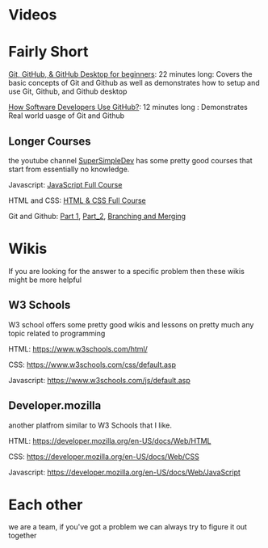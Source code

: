 # Videos

# Fairly Short
[Git, GitHub, & GitHub Desktop for beginners](https://youtu.be/8Dd7KRpKeaE?si=nMf4-7F7-WxDnuM_): 22 minutes long: Covers the basic concepts of Git and Github as well as demonstrates how to setup and use Git, Github, and Github desktop

[How Software Developers Use GitHub?](https://www.youtube.com/watch?v=qemRmlMhfjI): 12 minutes long : Demonstrates Real world uasge of Git and Github


## Longer Courses
the youtube channel [SuperSimpleDev](https://youtube.com/@supersimpledev?si=rQAwGlIxspwNKixU) has some pretty good courses that start from essentially no knowledge. 

Javascript: [JavaScript Full Course](https://youtu.be/EerdGm-ehJQ?si=zQsUurih7RYGCxFu)

HTML and CSS: [HTML & CSS Full Course](https://youtu.be/G3e-cpL7ofc?si=yKCHElfhpTIJVlis)

Git and Github: [Part 1](https://youtu.be/hrTQipWp6co?si=QUf4B9v7aFFfPheZ), [Part_2](https://youtu.be/1ibmWyt8hfw?si=TxrHGJsb6XnZqMHN), [Branching and Merging](https://youtu.be/Q1kHG842HoI?si=FSbqwdUOT6mKRc14)


# Wikis
If you are looking for the answer to a specific problem then these wikis might be more helpful

## W3 Schools
W3 school offers some pretty good wikis and lessons on pretty much any topic related to programming 
 
 HTML: https://www.w3schools.com/html/

 CSS: https://www.w3schools.com/css/default.asp
 
 Javascript: https://www.w3schools.com/js/default.asp

## Developer.mozilla
another platfrom similar to W3 Schools that I like. 

HTML: https://developer.mozilla.org/en-US/docs/Web/HTML

CSS: https://developer.mozilla.org/en-US/docs/Web/CSS

Javascript: https://developer.mozilla.org/en-US/docs/Web/JavaScript


# Each other 
we are a team, if you've got a problem we can always try to figure it out together
